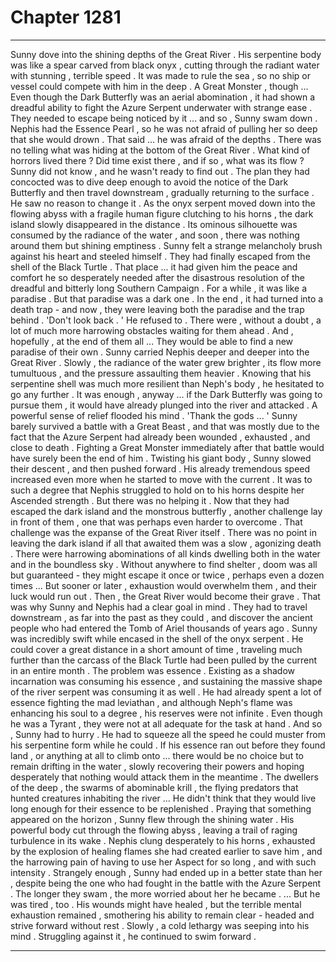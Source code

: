 
# Chapter 1281


---

Sunny dove into the shining depths of the Great River . His serpentine body was like a spear carved from black onyx , cutting through the radiant water with stunning , terrible speed . It was made to rule the sea , so no ship or vessel could compete with him in the deep .
A Great Monster , though ...
Even though the Dark Butterfly was an aerial abomination , it had shown a dreadful ability to fight the Azure Serpent underwater with strange ease . They needed to escape being noticed by it ... and so , Sunny swam down .
Nephis had the Essence Pearl , so he was not afraid of pulling her so deep that she would drown . That said ... he was afraid of the depths .
There was no telling what was hiding at the bottom of the Great River . What kind of horrors lived there ? Did time exist there , and if so , what was its flow ? Sunny did not know , and he wasn't ready to find out .
The plan they had concocted was to dive deep enough to avoid the notice of the Dark Butterfly and then travel downstream , gradually returning to the surface . He saw no reason to change it .
As the onyx serpent moved down into the flowing abyss with a fragile human figure clutching to his horns , the dark island slowly disappeared in the distance . Its ominous silhouette was consumed by the radiance of the water , and soon , there was nothing around them but shining emptiness .
Sunny felt a strange melancholy brush against his heart and steeled himself .
They had finally escaped from the shell of the Black Turtle . That place ... it had given him the peace and comfort he so desperately needed after the disastrous resolution of the dreadful and bitterly long Southern Campaign . For a while , it was like a paradise .
But that paradise was a dark one . In the end , it had turned into a death trap - and now , they were leaving both the paradise and the trap behind .
'Don't look back . '
He refused to . There were , without a doubt , a lot of much more harrowing obstacles waiting for them ahead . And , hopefully , at the end of them all ...
They would be able to find a new paradise of their own .
Sunny carried Nephis deeper and deeper into the Great River . Slowly , the radiance of the water grew brighter , its flow more tumultuous , and the pressure assaulting them heavier . Knowing that his serpentine shell was much more resilient than Neph's body , he hesitated to go any further .
It was enough , anyway ... if the Dark Butterfly was going to pursue them , it would have already plunged into the river and attacked .
A powerful sense of relief flooded his mind .
'Thank the gods ... '
Sunny barely survived a battle with a Great Beast , and that was mostly due to the fact that the Azure Serpent had already been wounded , exhausted , and close to death . Fighting a Great Monster immediately after that battle would have surely been the end of him .
Twisting his giant body , Sunny slowed their descent , and then pushed forward . His already tremendous speed increased even more when he started to move with the current . It was to such a degree that Nephis struggled to hold on to his horns despite her Ascended strength .
But there was no helping it .
Now that they had escaped the dark island and the monstrous butterfly , another challenge lay in front of them , one that was perhaps even harder to overcome .
That challenge was the expanse of the Great River itself .
There was no point in leaving the dark island if all that awaited them was a slow , agonizing death . There were harrowing abominations of all kinds dwelling both in the water and in the boundless sky . Without anywhere to find shelter , doom was all but guaranteed - they might escape it once or twice , perhaps even a dozen times ...
But sooner or later , exhaustion would overwhelm them , and their luck would run out . Then , the Great River would become their grave .
That was why Sunny and Nephis had a clear goal in mind . They had to travel downstream , as far into the past as they could , and discover the ancient people who had entered the Tomb of Ariel thousands of years ago .
Sunny was incredibly swift while encased in the shell of the onyx serpent . He could cover a great distance in a short amount of time , traveling much further than the carcass of the Black Turtle had been pulled by the current in an entire month .
The problem was essence .
Existing as a shadow incarnation was consuming his essence , and sustaining the massive shape of the river serpent was consuming it as well . He had already spent a lot of essence fighting the mad leviathan , and although Neph's flame was enhancing his soul to a degree , his reserves were not infinite .
Even though he was a Tyrant , they were not at all adequate for the task at hand .
And so , Sunny had to hurry . He had to squeeze all the speed he could muster from his serpentine form while he could .
If his essence ran out before they found land , or anything at all to climb onto ... there would be no choice but to remain drifting in the water , slowly recovering their powers and hoping desperately that nothing would attack them in the meantime .
The dwellers of the deep , the swarms of abominable krill , the flying predators that hunted creatures inhabiting the river ...
He didn't think that they would live long enough for their essence to be replenished .
Praying that something appeared on the horizon , Sunny flew through the shining water .
His powerful body cut through the flowing abyss , leaving a trail of raging turbulence in its wake . Nephis clung desperately to his horns , exhausted by the explosion of healing flames she had created earlier to save him , and the harrowing pain of having to use her Aspect for so long , and with such intensity .
Strangely enough , Sunny had ended up in a better state than her , despite being the one who had fought in the battle with the Azure Serpent . The longer they swam , the more worried about her he became .
... But he was tired , too .
His wounds might have healed , but the terrible mental exhaustion remained , smothering his ability to remain clear - headed and strive forward without rest .
Slowly , a cold lethargy was seeping into his mind .
Struggling against it , he continued to swim forward .

---

